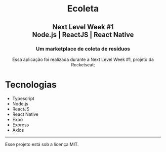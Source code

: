 <h1 align="center">Ecoleta</h1>
<h2 align="center">Next Level Week #1<br/>Node.js | ReactJS | React Native
</h2>
<h3 align="center"> Um marketplace de coleta de resíduos
</h3>
<p align="center">Essa aplicação foi realizada durante a Next Level Week #1, projeto da Rocketseat;</p>

# Tecnologias
- Typescript
- Node.js
- ReactJS
- React Native
- Expo
- Express
- Axios
------------
Esse projeto está sob a licença MIT.
